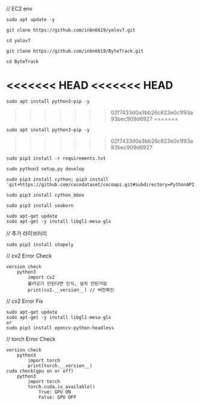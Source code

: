 // EC2 env

	sudo apt update -y

	git clone https://github.com/inbn6619/yolov7.git

	cd yolov7

	git clone https://github.com/inbn6619/ByteTrack.git

	cd ByteTrack
<<<<<<< HEAD
<<<<<<< HEAD
=======
	
	sudo apt install python3-pip -y
>>>>>>> 02f7433d0a3bb26c823e0c1f93a93bec909d6927
=======
	
	sudo apt install python3-pip -y
>>>>>>> 02f7433d0a3bb26c823e0c1f93a93bec909d6927

	sudo pip3 install -r requirements.txt

	sudo python3 setup.py develop

	sudo pip3 install cython; pip3 install 'git+https://github.com/cocodataset/cocoapi.git#subdirectory=PythonAPI'

	sudo pip3 install cython_bbox

	sudo pip3 install seaborn

	sudo apt-get update
	sudo apt-get -y install libgl1-mesa-glx

// 추가 라이브러리

	sudo pip3 install shapely














// cv2 Error Check

	version check
		python3
			import cv2
			불러오기 안된다면 인식, 설치 안된거임
			print(cv2.__version__) // 버전확인

// cv2 Error Fix


	sudo apt-get update
	sudo apt-get -y install libgl1-mesa-glx
	or
	sudo pip3 install opencv-python-headless



// torch Error Check

	version check
		python3
			import torch
			print(torch.__version__)
	cuda check(gpu on or off)
		python3
			import torch
			torch.cuda.is_available()
				True: GPU ON
				False: GPU OFF
